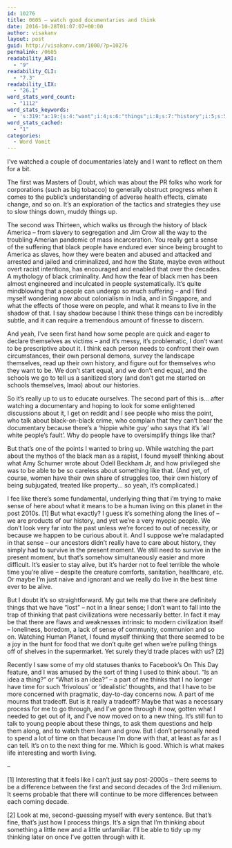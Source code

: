 ```yaml
---
id: 10276
title: 0605 – watch good documentaries and think
date: 2016-10-28T01:07:07+00:00
author: visakanv
layout: post
guid: http://visakanv.com/1000/?p=10276
permalink: /0605
readability_ARI:
  - "9"
readability_CLI:
  - "7.3"
readability_LIX:
  - "26.1"
word_stats_word_count:
  - "1112"
word_stats_keywords:
  - 's:319:"a:19:{s:4:"want";i:4;s:6:"things";i:8;s:7:"history";i:5;s:5:"black";i:7;s:6:"really";i:5;s:5:"sense";i:5;s:6:"people";i:10;s:5:"maybe";i:3;s:7:"because";i:4;s:5:"think";i:3;s:4:"part";i:4;s:8:"watching";i:3;s:4:"look";i:3;s:4:"like";i:5;s:8:"thinking";i:5;s:5:"thing";i:5;s:5:"alive";i:3;s:4:"time";i:4;s:4:"just";i:3;}";'
word_stats_cached:
  - "1"
categories:
  - Word Vomit
---
```

I’ve watched a couple of documentaries lately and I want to reflect on them for a bit.

The first was Masters of Doubt, which was about the PR folks who work for corporations (such as big tobacco) to generally obstruct progress when it comes to the public’s understanding of adverse health effects, climate change, and so on. It’s an exploration of the tactics and strategies they use to slow things down, muddy things up.

The second was Thirteen, which walks us through the history of black America – from slavery to segregation and Jim Crow all the way to the troubling Amerian pandemic of mass incarceration. You really get a sense of the suffering that black people have endured ever since being brought to America as slaves, how they were beaten and abused and attacked and arrested and jailed and criminalized, and how the State, maybe even without overt racist intentions, has encouraged and enabled that over the decades. A mythology of black criminality. And how the fear of black men has been almost engineered and inculcated in people systematically. It’s quite mindblowing that a people can undergo so much suffering – and I find myself wondering now about colonialism in India, and in Singapore, and what the effects of those were on people, and what it means to live in the shadow of that. I say shadow because I think these things can be incredibly subtle, and it can require a tremendous amount of finesse to discern.

And yeah, I’ve seen first hand how some people are quick and eager to declare themselves as victims – and it’s messy, it’s problematic, I don’t want to be prescriptive about it. I think each person needs to confront their own circumstances, their own personal demons, survey the landscape themselves, read up their own history, and figure out for themselves who they want to be. We don’t start equal, and we don’t end equal, and the schools we go to tell us a sanitized story (and don’t get me started on schools themselves, lmao) about our histories.

So it’s really up to us to educate ourselves. The second part of this is… after watching a documentary and hoping to look for some enlightened discussions about it, I get on reddit and I see people who miss the point, who talk about black-on-black crime, who complain that they can’t bear the documentary because there’s a ‘hippie white guy’ who says that it’s ‘all white people’s fault’. Why do people have to oversimplify things like that?

But that’s one of the points I wanted to bring up. While watching the part about the mythos of the black man as a rapist, I found myself thinking about what Amy Schumer wrote about Odell Beckham Jr, and how privileged she was to be able to be so careless about something like that. (And yet, of course, women have their own share of struggles too, their own history of being subjugated, treated like property… so yeah, it’s complicated.)

I fee like there’s some fundamental, underlying thing that i’m trying to make sense of here about what it means to be a human living on this planet in the post 2010s. [1] But what exactly? I guess it’s something along the lines of – we are products of our history, and yet we’re a very myopic people. We don’t look very far into the past unless we’re forced to out of necessity, or because we happen to be curious about it. And I suppose we’re maladapted in that sense – our ancestors didn’t really have to care about history, they simply had to survive in the present moment. We still need to survive in the present moment, but that’s somehow simultaneously easier and more difficult. It’s easier to stay alive, but it’s harder not to feel terrible the whole time you’re alive – despite the creature comforts, sanitation, healthcare, etc. Or maybe I’m just naive and ignorant and we really do live in the best time ever to be alive.

But I doubt it’s so straightforward. My gut tells me that there are definitely things that we have “lost” – not in a linear sense; I don’t want to fall into the trap of thinking that past civilizations were necessarily better. In fact it may be that there are flaws and weaknesses intrinsic to modern civilization itself – loneliness, boredom, a lack of sense of community, communion and so on. Watching Human Planet, I found myself thinking that there seemed to be a joy in the hunt for food that we don’t quite get when we’re pulling things off of shelves in the supermarket. Yet surely they’d trade places with us? [2]

Recently I saw some of my old statuses thanks to Facebook’s On This Day feature, and I was amused by the sort of thing I used to think about. “Is an idea a thing?” or “What is an idea?” – a part of me thinks that I no longer have time for such ‘frivolous’ or ‘idealistic’ thoughts, and that I have to be more concerned with pragmatic, day-to-day concerns now. A part of me mourns that tradeoff. But is it really a tradeoff? Maybe that was a necessary process for me to go through, and I’ve gone through it now, gotten what I needed to get out of it, and I’ve now moved on to a new thing. It’s still fun to talk to young people about these things, to ask them questions and help them along, and to watch them learn and grow. But I don’t personally need to spend a lot of time on that because I’m done with that, at least as far as I can tell. It’s on to the next thing for me. Which is good. Which is what makes life interesting and worth living.

&#8211;

[1] Interesting that it feels like I can’t just say post-2000s – there seems to be a difference between the first and second decades of the 3rd millenium. It seems probable that there will continue to be more differences between each coming decade.

[2] Look at me, second-guessing myself with every sentence. But that’s fine, that’s just how I process things. It’s a sign that I’m thinking about something a little new and a little unfamiliar. I’ll be able to tidy up my thinking later on once I’ve gotten through with it.